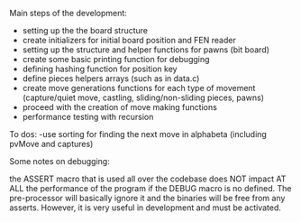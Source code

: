 Main steps of the development:

- setting up the the board structure
- create initializers for initial board position and FEN reader
- setting up the structure and helper functions for pawns (bit board)
- create some basic printing function for debugging
- defining hashing function for position key
- define pieces helpers arrays (such as in data.c)
- create move generations functions for each type of movement (capture/quiet move, castling, sliding/non-sliding pieces, pawns)
- proceed with the creation of move making functions
- performance testing with recursion

To dos:
-use sorting for finding the next move in alphabeta (including pvMove and captures)

Some notes on debugging:

the ASSERT macro that is used all over the codebase does NOT impact AT ALL the performance of the program
if the DEBUG macro is no defined. The pre-processor will basically ignore it and the binaries will be free from any asserts.
However, it is very useful in development and must be activated.
